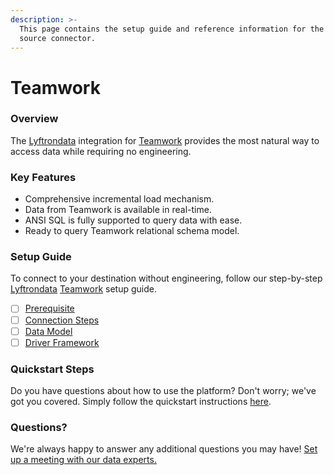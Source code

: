 ```yaml
---
description: >-
  This page contains the setup guide and reference information for the Teamwork
  source connector.
---
```


# Teamwork

### Overview

The [Lyftrondata](https://www.lyftrondata.com/) integration for [Teamwork](https://www.lyftrondata.com/integration/marketing-analytics/teamwork-projects/) provides the most natural way to access data while requiring no engineering.

### Key Features

* Comprehensive incremental load mechanism.
* Data from Teamwork is available in real-time.
* ANSI SQL is fully supported to query data with ease.
* Ready to query Teamwork relational schema model.

### Setup Guide

To connect to your destination without engineering, follow our step-by-step [Lyftrondata](https://www.lyftrondata.com/) [Teamwork](https://www.lyftrondata.com/integration/marketing-analytics/teamwork-projects/) setup guide.

* [ ] [Prerequisite](prerequisite.md)
* [ ] [Connection Steps](connection-steps.md)
* [ ] [Data Model](data-model/erd.md)
* [ ] [Driver Framework](driver-framework/)

### Quickstart Steps

Do you have questions about how to use the platform? Don't worry; we've got you covered. Simply follow the quickstart instructions [here](broken-reference).

### Questions? <a href="#questions" id="questions"></a>

We're always happy to answer any additional questions you may have! [Set up a meeting with our data experts.](https://www.lyftrondata.com/book-a-meeting/)
